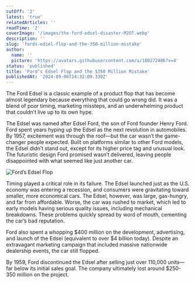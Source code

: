 ```yaml
---
cutOff: '2'
latest: 'true'
relatedArticles: ''
readTime: '2'
coverImage: '/images/the-ford-edsel-disaster-M2OT.webp'
description: ''
slug: 'fords-edsel-flop-and-the-350-million-mistake'
author:
  name: ''
  picture: 'https://avatars.githubusercontent.com/u/180272406?v=4'
status: 'published'
title: 'Ford’s Edsel Flop and the $350 Million Mistake'
publishedAt: '2024-09-06T14:32:09.330Z'
---
```


The Ford Edsel is a classic example of a product flop that has become almost legendary because everything that could go wrong did. It was a blend of poor timing, marketing missteps, and an underwhelming product that couldn’t live up to its own hype.

The Edsel was named after Edsel Ford, the son of Ford founder Henry Ford. Ford spent years hyping up the Edsel as the next revolution in automobiles. By 1957, excitement was through the roof—but the car wasn’t the game-changer people expected. Built on platforms similar to other Ford models, the Edsel didn’t stand out, except for its higher price tag and unusual look. The futuristic design Ford promised wasn’t delivered, leaving people disappointed with what seemed like just another car.

![Ford’s Edsel Flop](/images/the-ford-edsel-disaster-IwMz.webp)

Timing played a critical role in its failure. The Edsel launched just as the U.S. economy was entering a recession, and consumers were gravitating toward smaller, more economical cars. The Edsel, however, was large, gas-hungry, and far from affordable. Worse, the car was rushed to market, which led to early models having serious quality issues, including mechanical breakdowns. These problems quickly spread by word of mouth, cementing the car’s bad reputation.

Ford also spent a whopping $400 million on the development, advertising, and launch of the Edsel (equivalent to over $4 billion today). Despite an extravagant marketing campaign that included massive nationwide dealership events, the car still flopped. 

By 1959, Ford discontinued the Edsel after selling just over 110,000 units—far below its initial sales goal. The company ultimately lost around $250-350 million on the project.